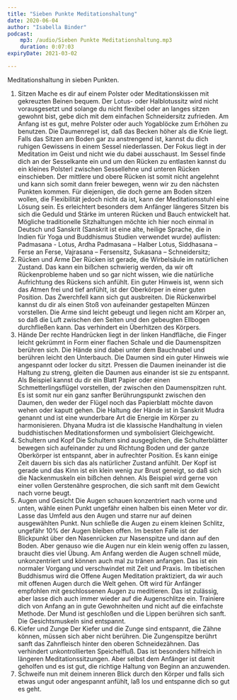 ```yaml
---
title: "Sieben Punkte Meditationshaltung"
date: 2020-06-04
author: "Isabella Binder"
podcast:
    mp3: /audio/Sieben Punkte Meditationshaltung.mp3
    duration: 0:07:03
expiryDate: 2021-03-02

---
```


Meditationshaltung in sieben Punkten.

1.	Sitzen
Mache es dir auf einem Polster oder Meditationskissen mit gekreuzten Beinen bequem. Der Lotus- oder Halblotussitz wird nicht vorausgesetzt und solange du nicht flexibel oder an langes sitzen gewohnt bist, gebe dich mit dem einfachen Schneidersitz zufrieden. Am Anfang ist es gut, mehre Polster oder auch Yogablöcke zum Erhöhen zu benutzen. Die Daumenregel ist, daß das Becken höher als die Knie liegt. Falls das Sitzen am Boden gar zu anstrengend ist, kannst du dich ruhigen Gewissens in einem Sessel niederlassen. Der Fokus liegt in der Meditation im Geist und nicht wie du dabei ausschaust.
Im Sessel finde dich an der Sesselkante ein und um den Rücken zu entlasten kannst du ein kleines Polsterl zwischen Sessellehne und unteren Rücken einschieben. Der mittlere und obere Rücken ist somit nicht angelehnt und kann sich somit dann freier bewegen, wenn wir zu den nächsten Punkten kommen.
Für diejenigen, die doch gerne am Boden sitzen wollen, die Flexibilität jedoch nicht da ist, kann der Meditationsstuhl eine Lösung sein. Es erleichtert besonders dem Anfänger längeres Sitzen bis sich die Geduld und Stärke im unteren Rücken und Bauch entwickelt hat.
Mögliche traditionelle Sitzhaltungen möchte ich hier noch einmal in Deutsch und Sanskrit (Sanskrit ist eine alte, heilige Sprache, die in Indien für Yoga und Buddhismus Studien verwendet wurde) auflisten: Padmasana - Lotus, Ardha Padmasana – Halber Lotus, Siddhasana – Ferse an Ferse, Vajrasana – Fersensitz, Sukasana – Schneidersitz;
2.	Rücken und Arme
Der Rücken ist gerade, die Wirbelsäule im natürlichen Zustand. Das kann ein bißchen schwierig werden, da wir oft Rückenprobleme haben und so gar nicht wissen, wie die natürliche Aufrichtung des Rückens sich anfühlt. Ein guter Hinweis ist, wenn sich das Atmen frei und tief anfühlt, ist der Oberkörper in einer guten Position. Das Zwerchfell kann sich gut ausbreiten. Die Rückenwirbel kannst du dir als einen Stoß von aufeinander gestapelten Münzen vorstellen. Die Arme sind leicht gebeugt und liegen nicht am Körper an, so daß die Luft zwischen den Seiten und den gebeugten Ellbogen durchfließen kann. Das verhindert ein Überhitzen des Körpers.
3.	Hände
Der rechte Handrücken liegt in der linken Handfläche, die Finger leicht gekrümmt in Form einer flachen Schale und die Daumenspitzen berühren sich. Die Hände sind dabei unter dem Bauchnabel und berühren leicht den Unterbauch. Die Daumen sind ein guter Hinweis wie angespannt oder locker du sitzt. Pressen die Daumen ineinander ist die Haltung zu streng, gleiten die Daumen aus einander ist sie zu entspannt. Als Beispiel kannst du dir ein Blatt Papier oder einen Schmetterlingsflügel vorstellen, der zwischen den Daumenspitzen ruht. Es ist somit nur ein ganz sanfter Berührungspunkt zwischen den Daumen, den weder der Flügel noch das Papierblatt möchte davon wehen oder kaputt gehen. Die Haltung der Hände ist in Sanskrit Mudra genannt und ist eine wunderbare Art die Energie im Körper zu harmonisieren. Dhyana Mudra ist die klassische Handhaltung in vielen buddhistischen Meditationsformen und symbolisiert Gleichgewicht.
4.	Schultern und Kopf
Die Schultern sind ausgeglichen, die Schulterblätter bewegen sich aufeinander zu und Richtung Boden und der ganze Oberkörper ist entspannt, aber in aufrechter Position. Es kann einige Zeit dauern bis sich das als natürlicher Zustand anfühlt. Der Kopf ist gerade und das Kinn ist ein klein wenig zur Brust geneigt, so daß sich die Nackenmuskeln ein bißchen dehnen. Als Beispiel wird gerne von einer vollen Gerstenähre gesprochen, die sich sanft mit dem Gewicht nach vorne beugt.
5.	Augen und Gesicht
Die Augen schauen konzentriert nach vorne und unten, wähle einen Punkt ungefähr einen halben bis einen Meter vor dir. Lasse das Umfeld aus den Augen und starre nur auf deinen ausgewählten Punkt. Nun schließe die Augen zu einem kleinen Schlitz, ungefähr 10% der Augen bleiben offen. Im besten Falle ist der Blickpunkt über den Nasenrücken zur Nasenspitze und dann auf den Boden. Aber genauso wie die Augen nur ein klein wenig offen zu lassen, braucht dies viel Übung. Am Anfang werden die Augen schnell müde, unkonzentriert und können auch mal zu tränen anfangen. Das ist ein normaler Vorgang und verschwindet mit Zeit und Praxis. Im tibetischen Buddhismus wird die Offene Augen Meditation praktiziert, da wir auch mit offenen Augen durch die Welt gehen. Oft wird für Anfänger empfohlen mit geschlossenen Augen zu meditieren. Das ist zulässig, aber lasse dich auch immer wieder auf die Augenschlitze ein. Trainiere dich von Anfang an in gute Gewohnheiten und nicht auf die einfachste Methode. Der Mund ist geschloßen und die Lippen berühren sich sanft. Die Gesichtsmuskeln sind entspannt.
6.	Kiefer und Zunge
Der Kiefer und die Zunge sind entspannt, die Zähne können, müssen sich aber nicht berühren. Die Zungenspitze berührt sanft das Zahnfleisch hinter den oberen Schneidezähnen. Das verhindert unkontrollierten Speichelfluß. Das ist besonders hilfreich in längeren Meditationssitzungen. Aber selbst dem Anfänger ist damit geholfen und es ist gut, die richtige Haltung von Beginn an anzuwenden.
7.	Schweife nun mit deinem inneren Blick durch den Körper und falls sich etwas ungut oder angespannt anfühlt, laß los und entspanne dich so gut es geht.
